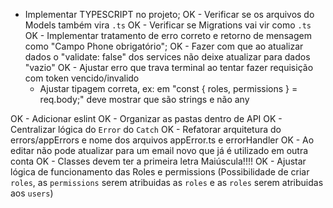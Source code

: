 * Implementar TYPESCRIPT no projeto;
  OK - Verificar se os arquivos do Models também vira `.ts`
  OK - Verificar se Migrations vai vir como `.ts`
  OK - Implementar tratamento de erro correto e retorno de mensagem como "Campo Phone obrigatório";
  OK - Fazer com que ao atualizar dados o "validate: false" dos services não deixe atualizar para dados "vazio"
  OK - Ajustar erro que trava terminal ao tentar fazer requisição com token vencido/invalido
  - Ajustar tipagem correta, ex: em "const { roles, permissions } = req.body;" deve mostrar que são strings e não any

OK - Adicionar eslint
OK - Organizar as pastas dentro de API
OK - Centralizar lógica do `Error` do `Catch`
OK - Refatorar arquitetura do errors/appErrors e nome dos arquivos appError.ts e errorHandler
OK - Ao editar não pode atualizar para um email novo que já é utilizado em outra conta
OK - Classes devem ter a primeira letra Maiúscula!!!!
OK - Ajustar lógica de funcionamento das Roles e permissions (Possibilidade de criar `roles`, as `permissions` serem atribuidas as `roles` e as `roles` serem atribuidas aos `users`)
  
